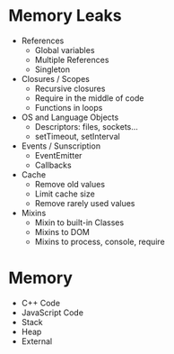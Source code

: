 # Memory Leaks

- References
  - Global variables
  - Multiple References
  - Singleton
- Closures / Scopes
  - Recursive closures
  - Require in the middle of code
  - Functions in loops
- OS and Language Objects
  - Descriptors: files, sockets...
  - setTimeout, setInterval
- Events / Sunscription
  - EventEmitter
  - Callbacks
- Cache
  - Remove old values
  - Limit cache size
  - Remove rarely used values
- Mixins
  - Mixin to built-in Classes
  - Mixins to DOM
  - Mixins to process, console, require

# Memory

- C++ Code
- JavaScript Code
- Stack
- Heap
- External
